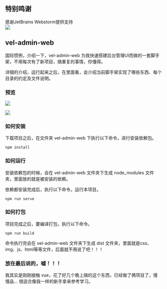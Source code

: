 ## 特别鸣谢 
感谢JetBrains Webstorm提供支持<br>
[![](https://github.com/mutolee/vel-admin-web/blob/branch-develop/public/static/imgs/Jet.png?raw=true)](https://jb.gg/OpenSource)

## vel-admin-web

国际惯例，介绍一下，vel-admin-web 为我快速搭建后台管理UI而做的一套脚手架，不用每次有了新项目，搞重复的事情，你懂得。

详细的介绍，运行起来之后，在里面看，会介绍当前脚手架实现了哪些东西、每个目录的约定及文件说明。

### 预览

![](https://github.com/mutolee/vel-admin-web/blob/branch-develop/public/static/imgs/login.png?raw=true)

![](https://github.com/mutolee/vel-admin-web/blob/branch-develop/public/static/imgs/index.png?raw=true)

### 如何安装

下载项目之后，在文件夹 vel-admin-web 下执行以下命令，进行安装依赖包。

```
npm install
```

### 如何运行

安装依赖包的时候，会在 vel-admin-web 文件夹下生成 node_modules 文件夹，里面放的就是被安装的依赖。

依赖都安装完成后，执行以下命令，运行本项目。

```
npm run serve
```

### 如何打包

项目完成之后，要编译打包，执行以下命令。

```
npm run build
```

命令执行完会在 vel-admin-web 文件夹下生成 dist 文件夹，里面就是css、img、js、html等等文件，后面就不用说了吧！！！

### 放在最后说的，嘘！！！

我其实是刚刚接触 vue，花了好几个晚上搞的这个东西，已经做了俩项目了，慢慢品... 很适合像我一样的新手拿来参考学习。



